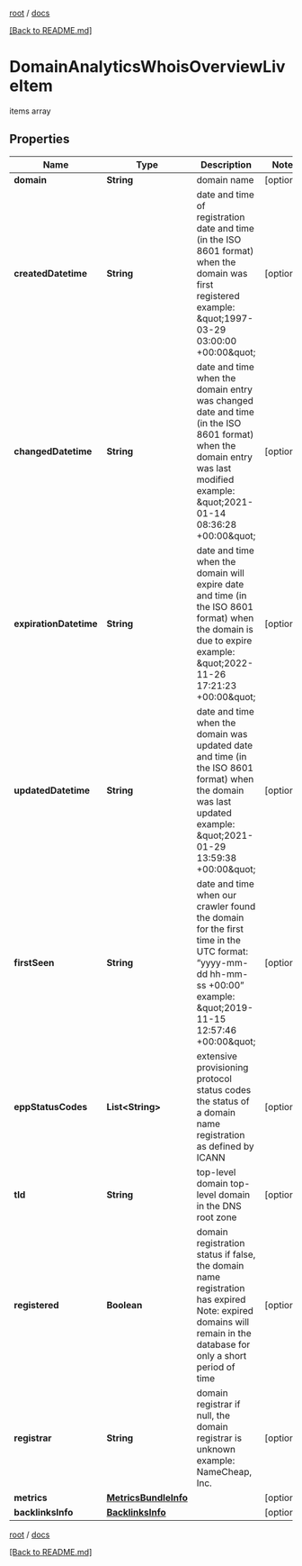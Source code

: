 [root](./../ "root") / [docs](./ "docs")

[[Back to README.md]](./../README.md "[Back to README.md]")

# DomainAnalyticsWhoisOverviewLiveItem

items array

## Properties

| Name | Type | Description | Notes |
|------------ | ------------- | ------------- | -------------|
|**domain** | **String** | domain name |  [optional] |
|**createdDatetime** | **String** | date and time of registration date and time (in the ISO 8601 format) when the domain was first registered example: \&quot;1997-03-29 03:00:00 +00:00\&quot; |  [optional] |
|**changedDatetime** | **String** | date and time when the domain entry was changed date and time (in the ISO 8601 format) when the domain entry was last modified example: \&quot;2021-01-14 08:36:28 +00:00\&quot; |  [optional] |
|**expirationDatetime** | **String** | date and time when the domain will expire date and time (in the ISO 8601 format) when the domain is due to expire example: \&quot;2022-11-26 17:21:23 +00:00\&quot; |  [optional] |
|**updatedDatetime** | **String** | date and time when the domain was updated date and time (in the ISO 8601 format) when the domain was last updated example: \&quot;2021-01-29 13:59:38 +00:00\&quot; |  [optional] |
|**firstSeen** | **String** | date and time when our crawler found the domain for the first time in the UTC format: “yyyy-mm-dd hh-mm-ss +00:00” example: \&quot;2019-11-15 12:57:46 +00:00\&quot; |  [optional] |
|**eppStatusCodes** | **List&lt;String&gt;** | extensive provisioning protocol status codes the status of a domain name registration as defined by ICANN |  [optional] |
|**tld** | **String** | top-level domain top-level domain in the DNS root zone |  [optional] |
|**registered** | **Boolean** | domain registration status if false, the domain name registration has expired Note: expired domains will remain in the database for only a short period of time |  [optional] |
|**registrar** | **String** | domain registrar if null, the domain registrar is unknown example: NameCheap, Inc. |  [optional] |
|**metrics** | [**MetricsBundleInfo**](MetricsBundleInfo.md) |  |  [optional] |
|**backlinksInfo** | [**BacklinksInfo**](BacklinksInfo.md) |  |  [optional] |

[root](./../ "root") / [docs](./ "docs")

[[Back to README.md]](./../README.md "[Back to README.md]")